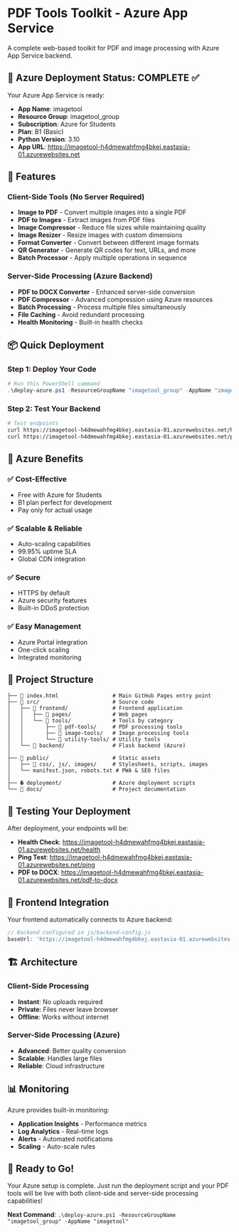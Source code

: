 # PDF Tools Toolkit - Azure App Service

A complete web-based toolkit for PDF and image processing with Azure App Service backend.

## 🎉 Azure Deployment Status: COMPLETE ✅

Your Azure App Service is ready:
- **App Name**: imagetool
- **Resource Group**: imagetool_group
- **Subscription**: Azure for Students
- **Plan**: B1 (Basic)
- **Python Version**: 3.10
- **App URL**: https://imagetool-h4dmewahfmg4bkej.eastasia-01.azurewebsites.net

## 🚀 Features

### Client-Side Tools (No Server Required)
- **Image to PDF** - Convert multiple images into a single PDF
- **PDF to Images** - Extract images from PDF files
- **Image Compressor** - Reduce file sizes while maintaining quality
- **Image Resizer** - Resize images with custom dimensions
- **Format Converter** - Convert between different image formats
- **QR Generator** - Generate QR codes for text, URLs, and more
- **Batch Processor** - Apply multiple operations in sequence

### Server-Side Processing (Azure Backend)
- **PDF to DOCX Converter** - Enhanced server-side conversion
- **PDF Compressor** - Advanced compression using Azure resources
- **Batch Processing** - Process multiple files simultaneously
- **File Caching** - Avoid redundant processing
- **Health Monitoring** - Built-in health checks

## 📦 Quick Deployment

### Step 1: Deploy Your Code
```powershell
# Run this PowerShell command
.\deploy-azure.ps1 -ResourceGroupName "imagetool_group" -AppName "imagetool"
```

### Step 2: Test Your Backend
```bash
# Test endpoints
curl https://imagetool-h4dmewahfmg4bkej.eastasia-01.azurewebsites.net/health
curl https://imagetool-h4dmewahfmg4bkej.eastasia-01.azurewebsites.net/ping
```

## 🎯 Azure Benefits

### ✅ **Cost-Effective**
- Free with Azure for Students
- B1 plan perfect for development
- Pay only for actual usage

### ✅ **Scalable & Reliable**
- Auto-scaling capabilities
- 99.95% uptime SLA
- Global CDN integration

### ✅ **Secure**
- HTTPS by default
- Azure security features
- Built-in DDoS protection

### ✅ **Easy Management**
- Azure Portal integration
- One-click scaling
- Integrated monitoring

## 🔧 Project Structure

```
├── 📄 index.html                 # Main GitHub Pages entry point
├── 📁 src/                       # Source code
│   ├── 📁 frontend/              # Frontend application
│   │   ├── 📁 pages/             # Web pages
│   │   └── 📁 tools/             # Tools by category
│   │       ├── 📁 pdf-tools/     # PDF processing tools
│   │       ├── 📁 image-tools/   # Image processing tools
│   │       └── 📁 utility-tools/ # Utility tools
│   └── 📁 backend/               # Flask backend (Azure)
│
├── 📁 public/                    # Static assets
│   ├── 📁 css/, js/, images/     # Stylesheets, scripts, images
│   └── manifest.json, robots.txt # PWA & SEO files
│
├── � deployment/                # Azure deployment scripts
└── 📁 docs/                      # Project documentation
```

## 🧪 Testing Your Deployment

After deployment, your endpoints will be:
- **Health Check**: https://imagetool-h4dmewahfmg4bkej.eastasia-01.azurewebsites.net/health
- **Ping Test**: https://imagetool-h4dmewahfmg4bkej.eastasia-01.azurewebsites.net/ping
- **PDF to DOCX**: https://imagetool-h4dmewahfmg4bkej.eastasia-01.azurewebsites.net/pdf-to-docx

## 📱 Frontend Integration

Your frontend automatically connects to Azure backend:
```javascript
// Backend configured in js/backend-config.js
baseUrl: 'https://imagetool-h4dmewahfmg4bkej.eastasia-01.azurewebsites.net'
```

## 🏗️ Architecture

### Client-Side Processing
- **Instant**: No uploads required
- **Private**: Files never leave browser
- **Offline**: Works without internet

### Server-Side Processing (Azure)
- **Advanced**: Better quality conversion
- **Scalable**: Handles large files
- **Reliable**: Cloud infrastructure

## 📊 Monitoring

Azure provides built-in monitoring:
- **Application Insights** - Performance metrics
- **Log Analytics** - Real-time logs
- **Alerts** - Automated notifications
- **Scaling** - Auto-scale rules

## 🎉 Ready to Go!

Your Azure setup is complete. Just run the deployment script and your PDF tools will be live with both client-side and server-side processing capabilities!

**Next Command**: `.\deploy-azure.ps1 -ResourceGroupName "imagetool_group" -AppName "imagetool"`
